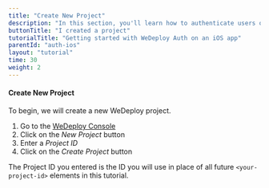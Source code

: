 ```yaml
---
title: "Create New Project"
description: "In this section, you'll learn how to authenticate users on an iOS app using the WeDeploy Swift API Client."
buttonTitle: "I created a project"
tutorialTitle: "Getting started with WeDeploy Auth on an iOS app"
parentId: "auth-ios"
layout: "tutorial"
time: 30
weight: 2
---
```


#### Create New Project

To begin, we will create a new WeDeploy project.

1. Go to the <a href="https://console.wedeploy.com" target="_blank">WeDeploy Console</a>
2. Click on the _New Project_ button
3. Enter a _Project ID_
4. Click on the _Create Project_ button

The Project ID you entered is the ID you will use in place of all future `<your-project-id>` elements in this tutorial.
